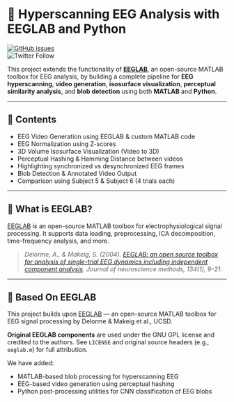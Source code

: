 # 🧠 Hyperscanning EEG Analysis with EEGLAB and Python

[![GitHub issues](https://img.shields.io/github/issues/sccn/eeglab?color=%23fa251e&logo=GitHub)](https://github.com/sccn/eeglab/issues)  
![Twitter Follow](https://img.shields.io/twitter/follow/eeglab2?style=social)

This project extends the functionality of [**EEGLAB**](https://sccn.ucsd.edu/eeglab/index.php), an open-source MATLAB toolbox for EEG analysis, by building a complete pipeline for **EEG hyperscanning**, **video generation**, **isosurface visualization**, **perceptual similarity analysis**, and **blob detection** using both **MATLAB** and **Python**.

---

## 📘 Contents

- EEG Video Generation using EEGLAB & custom MATLAB code
- EEG Normalization using Z-scores
- 3D Volume Isosurface Visualization (Video to 3D)
- Perceptual Hashing & Hamming Distance between videos
- Highlighting synchronized vs desynchronized EEG frames
- Blob Detection & Annotated Video Output
- Comparison using Subject 5 & Subject 6 (4 trials each)

---

## 🧠 What is EEGLAB?

[EEGLAB](https://sccn.ucsd.edu/eeglab/index.php) is an open-source MATLAB toolbox for electrophysiological signal processing. It supports data loading, preprocessing, ICA decomposition, time-frequency analysis, and more.

> _Delorme, A., & Makeig, S. (2004). [EEGLAB: an open source toolbox for analysis of single-trial EEG dynamics including independent component analysis](http://sccn.ucsd.edu/eeglab/download/eeglab_jnm03.pdf)._ *Journal of neuroscience methods, 134(1), 9–21.*

---

## 🧠 Based On EEGLAB

This project builds upon [EEGLAB](https://sccn.ucsd.edu/eeglab/) — an open-source MATLAB toolbox for EEG signal processing by Delorme & Makeig et al., UCSD.

**Original EEGLAB components** are used under the GNU GPL license and credited to the authors. See `LICENSE` and original source headers (e.g., `eeglab.m`) for full attribution.

We have added:
- MATLAB-based blob processing for hyperscanning EEG
- EEG-based video generation using perceptual hashing
- Python post-processing utilities for CNN classification of EEG blobs

